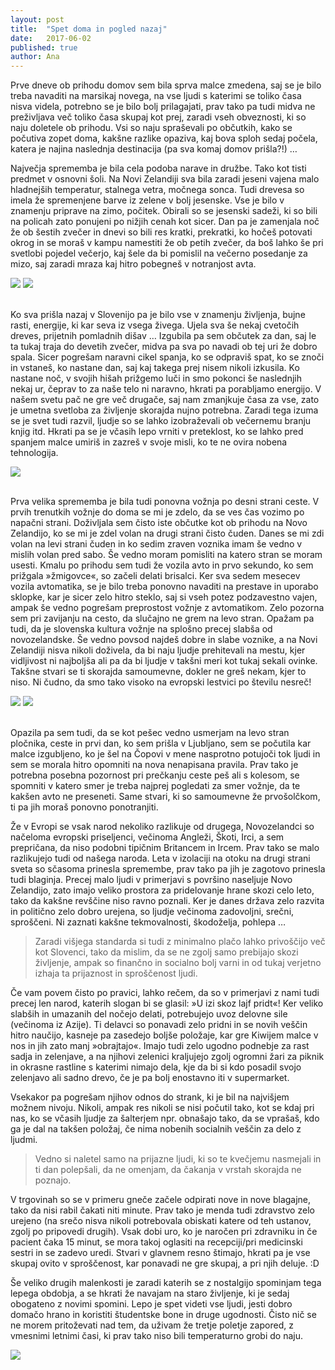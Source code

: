 ```yaml
---
layout: post
title:  "Spet doma in pogled nazaj"
date:   2017-06-02
published: true
author: Ana
---
```


<p class="intro"><span class="dropcap">P</span>rve dneve ob prihodu domov sem bila sprva malce zmedena, saj se je bilo treba navaditi na marsikaj novega, na vse ljudi s katerimi se toliko časa nisva videla, potrebno se je bilo bolj prilagajati, prav tako pa tudi midva ne preživljava več toliko časa skupaj kot prej, zaradi vseh obveznosti, ki so naju doletele ob prihodu. Vsi so naju spraševali po občutkih, kako se počutiva zopet doma, kakšne razlike opaziva, kaj bova sploh sedaj počela, katera je najina naslednja destinacija (pa sva komaj domov prišla?!) …</p>

Največja sprememba je bila cela podoba narave in družbe. Tako kot tisti predmet v osnovni šoli. Na Novi Zelandiji sva bila zaradi jeseni vajena malo hladnejših temperatur, stalnega vetra, močnega sonca. Tudi drevesa so imela že spremenjene barve iz zelene v bolj jesenske. Vse je bilo v znamenju priprave na zimo, počitek. Obirali so se jesenski sadeži, ki so bili na policah zato ponujeni po nižjih cenah kot sicer. Dan pa je zamenjala noč že ob šestih zvečer in dnevi so bili res kratki, prekratki, ko hočeš potovati okrog in se moraš v kampu namestiti že ob petih zvečer, da boš lahko še pri svetlobi pojedel večerjo, kaj šele da bi pomislil na večerno posedanje za mizo, saj zaradi mraza kaj hitro pobegneš v notranjost avta. 

<div class="photoset-grid" data-layout="2"> 
    <img src="/assets/images/26feelings/03.jpg" data-title="Lovljenje zadnjih sončnih žarkov med večerjo, ura pa okrog pol šestih popoldne. " data-lightbox="gr1">
    <img src="/assets/images/26feelings/07.jpg" data-title="Eden izmed jesenskih sadežev - tamarilla oziroma tree tomato, ki je v bistvu grmičasto sadje." data-lightbox="gr1">
</div><br/>

Ko sva prišla nazaj v Slovenijo pa je bilo vse v znamenju življenja, bujne rasti, energije, ki kar seva iz vsega živega. Ujela sva še nekaj cvetočih dreves, prijetnih pomladnih dišav … Izgubila pa sem občutek za dan, saj le ta tukaj traja do devetih zvečer, midva pa sva po navadi ob tej uri že dobro spala. Sicer pogrešam naravni cikel spanja, ko se odpraviš spat, ko se znoči in vstaneš, ko nastane dan, saj kaj takega prej nisem nikoli izkusila. Ko nastane noč, v svojih hišah prižgemo luči in smo pokonci še naslednjih nekaj ur, čeprav to za naše telo ni naravno, hkrati pa porabljamo energijo. V našem svetu pač ne gre več drugače, saj nam zmanjkuje časa za vse, zato je umetna svetloba za življenje skorajda nujno potrebna. Zaradi tega izuma se je svet tudi razvil, ljudje so se lahko izobraževali ob večernemu branju knjig itd. Hkrati pa se je včasih lepo vrniti v preteklost, ko se lahko pred spanjem malce umiriš in zazreš v svoje misli, ko te ne ovira nobena tehnologija. 

<div class="photoset-grid" data-layout="1"> 
    <img src="/assets/images/26feelings/06.jpg" data-title="V božičnem času sva imela na stropu avta speljane božične lučke na sončne celice, ki so pričarale malo prazničnega vzdušja in svetlobe." data-lightbox="gr1">
</div><br/>

Prva velika sprememba je bila tudi ponovna vožnja po desni strani ceste. V prvih trenutkih vožnje do doma se mi je zdelo, da se ves čas vozimo po napačni strani. Doživljala sem čisto iste občutke kot ob prihodu na Novo Zelandijo, ko se mi je zdel volan na drugi strani čisto čuden. Danes se mi zdi volan na levi strani čuden in ko sedim zraven voznika imam še vedno v mislih volan pred sabo. Še vedno moram pomisliti na katero stran se moram usesti. Kmalu po prihodu sem tudi že vozila avto in prvo sekundo, ko sem prižgala »žmigovce«, so začeli delati brisalci. Ker sva sedem mesecev vozila avtomatika, se je bilo treba ponovno navaditi na prestave in uporabo sklopke, kar je sicer zelo hitro steklo, saj si vseh potez podzavestno vajen, ampak še vedno pogrešam preprostost vožnje z avtomatikom. Zelo pozorna sem pri zavijanju na cesto, da slučajno ne grem na levo stran. Opažam pa tudi, da je slovenska kultura vožnje na splošno precej slabša od novozelandske. Še vedno povsod najdeš dobre in slabe voznike, a na Novi Zelandiji nisva nikoli doživela, da bi naju ljudje prehitevali na mestu, kjer vidljivost ni najboljša ali pa da bi ljudje v takšni meri kot tukaj sekali ovinke. Takšne stvari se ti skorajda samoumevne, dokler ne greš nekam, kjer to niso. Ni čudno, da smo tako visoko na evropski lestvici po številu nesreč!

<div class="photoset-grid" data-layout="2"> 
    <img src="/assets/images/26feelings/02.jpg" data-title="Vožnja po levi strani ceste." data-lightbox="gr1">
    <img src="/assets/images/26feelings/01.jpg" data-title="Volan na desni strani avta, na katerega sva se že čisto navadila, danes pa proces ponavljava na drugi strani avta. :)" data-lightbox="gr1">
</div><br/>

Opazila pa sem tudi, da se kot pešec vedno usmerjam na levo stran pločnika, ceste in prvi dan, ko sem prišla v Ljubljano, sem se počutila kar malce izgubljeno, ko je šel na Čopovi v mene nasprotno potujoči tok ljudi in sem se morala hitro opomniti na nova nenapisana pravila. Prav tako je potrebna posebna pozornost pri prečkanju ceste peš ali s kolesom, se spomniti v katero smer je treba najprej pogledati za smer vožnje, da te kakšen avto ne preseneti. Same stvari, ki so samoumevne že prvošolčkom, ti pa jih moraš ponovno ponotranjiti.

Že v Evropi se vsak narod nekoliko razlikuje od drugega, Novozelandci so načeloma evropski priseljenci, večinoma Angleži, Škoti, Irci, a sem prepričana, da niso podobni tipičnim Britancem in Ircem. Prav tako se malo razlikujejo tudi od našega naroda. Leta v izolaciji na otoku na drugi strani sveta so sčasoma prinesla spremembe, prav tako pa jih je zagotovo prinesla tudi blaginja. Precej malo ljudi v primerjavi s površino naseljuje Novo Zelandijo, zato imajo veliko prostora za pridelovanje hrane skozi celo leto, tako da kakšne revščine niso ravno poznali. Ker je danes država zelo razvita in politično zelo dobro urejena, so ljudje večinoma zadovoljni, srečni, sproščeni. Ni zaznati kakšne tekmovalnosti, škodoželja, pohlepa … 

<blockquote>Zaradi višjega standarda si tudi z minimalno plačo lahko privoščijo več kot Slovenci, tako da mislim, da se ne zgolj samo prebijajo skozi življenje, ampak so finančno in socialno bolj varni in od tukaj verjetno izhaja ta prijaznost in sproščenost ljudi. </blockquote>

Če vam povem čisto po pravici, lahko rečem, da so v primerjavi z nami tudi precej len narod, katerih slogan bi se glasil: »U izi skoz lajf pridt«! Ker veliko slabših in umazanih del nočejo delati, potrebujejo uvoz delovne sile (večinoma iz Azije). Ti delavci so ponavadi zelo pridni in se novih veščin hitro naučijo, kasneje pa zasedejo boljše položaje, kar gre Kiwijem malce v nos in jih zato manj »obrajtajo«. Imajo tudi zelo ugodno podnebje za rast sadja in zelenjave, a na njihovi zelenici kraljujejo zgolj ogromni žari za piknik in okrasne rastline s katerimi nimajo dela, kje da bi si kdo posadil svojo zelenjavo ali sadno drevo, če je pa bolj enostavno iti v supermarket.  

Vsekakor pa pogrešam njihov odnos do strank, ki je bil na najvišjem možnem nivoju. Nikoli, ampak res nikoli se nisi počutil tako, kot se kdaj pri nas, ko se včasih ljudje za šalterjem npr. obnašajo tako, da se vprašaš, kdo ga je dal na takšen položaj, če nima nobenih socialnih veščin za delo z ljudmi. 

<blockquote>Vedno si naletel samo na prijazne ljudi, ki so te kvečjemu nasmejali in ti dan polepšali, da ne omenjam, da čakanja v vrstah skorajda ne poznajo.</blockquote>
 
V trgovinah so se v primeru gneče začele odpirati nove in nove blagajne, tako da nisi rabil čakati niti minute. Prav tako je menda tudi zdravstvo zelo urejeno (na srečo nisva nikoli potrebovala obiskati katere od teh ustanov, zgolj po pripovedi drugih). Vsak dobi uro, ko je naročen pri zdravniku in če pacient čaka 15 minut, se mora takoj oglasiti na recepciji/pri medicinski sestri in se zadevo uredi. Stvari v glavnem resno štimajo, hkrati pa je vse skupaj ovito v sproščenost, kar ponavadi ne gre skupaj, a pri njih deluje. :D

Še veliko drugih malenkosti je zaradi katerih se z nostalgijo spominjam tega lepega obdobja, a se hkrati že navajam na staro življenje, ki je sedaj obogateno z novimi spomini. Lepo je spet videti vse ljudi, jesti dobro domačo hrano in koristiti študentske bone in druge ugodnosti. Čisto nič se ne morem pritoževati nad tem, da uživam že tretje poletje zapored, z vmesnimi letnimi časi, ki prav tako niso bili temperaturno grobi do naju.

<div class="photoset-grid" data-layout="1">
    <img src="/assets/images/26feelings/04.jpg" data-title="" data-lightbox="gr1">
</div><br/>







